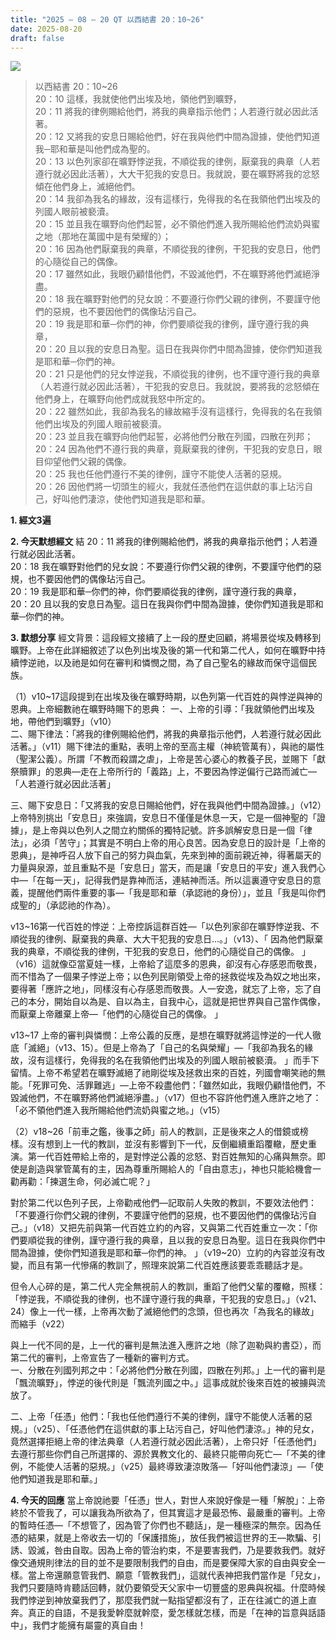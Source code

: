 ```yaml
---
title: "2025 – 08 – 20 QT 以西結書 20：10~26"
date: 2025-08-20
draft: false
---
```


![](/images/qt.jpg)
> 以西結書 20：10~26  
> 20：10 這樣，我就使他們出埃及地，領他們到曠野，  
> 20：11 將我的律例賜給他們，將我的典章指示他們；人若遵行就必因此活著。  
> 20：12 又將我的安息日賜給他們，好在我與他們中間為證據，使他們知道我─耶和華是叫他們成為聖的。  
> 20：13 以色列家卻在曠野悖逆我，不順從我的律例，厭棄我的典章（人若遵行就必因此活著），大大干犯我的安息日。我就說，要在曠野將我的忿怒傾在他們身上，滅絕他們。  
> 20：14 我卻為我名的緣故，沒有這樣行，免得我的名在我領他們出埃及的列國人眼前被褻瀆。  
> 20：15 並且我在曠野向他們起誓，必不領他們進入我所賜給他們流奶與蜜之地（那地在萬國中是有榮耀的）；  
> 20：16 因為他們厭棄我的典章，不順從我的律例，干犯我的安息日，他們的心隨從自己的偶像。  
> 20：17 雖然如此，我眼仍顧惜他們，不毀滅他們，不在曠野將他們滅絕淨盡。  
> 20：18 我在曠野對他們的兒女說：不要遵行你們父親的律例，不要謹守他們的惡規，也不要因他們的偶像玷污自己。  
> 20：19 我是耶和華─你們的神，你們要順從我的律例，謹守遵行我的典章，  
> 20：20 且以我的安息日為聖。這日在我與你們中間為證據，使你們知道我是耶和華─你們的神。  
> 20：21 只是他們的兒女悖逆我，不順從我的律例，也不謹守遵行我的典章（人若遵行就必因此活著），干犯我的安息日。我就說，要將我的忿怒傾在他們身上，在曠野向他們成就我怒中所定的。  
> 20：22 雖然如此，我卻為我名的緣故縮手沒有這樣行，免得我的名在我領他們出埃及的列國人眼前被褻瀆。  
> 20：23 並且我在曠野向他們起誓，必將他們分散在列國，四散在列邦；  
> 20：24 因為他們不遵行我的典章，竟厭棄我的律例，干犯我的安息日，眼目仰望他們父親的偶像。  
> 20：25 我也任他們遵行不美的律例，謹守不能使人活著的惡規。  
> 20：26 因他們將一切頭生的經火，我就任憑他們在這供獻的事上玷污自己，好叫他們淒涼，使他們知道我是耶和華。



**1. 經文3遍**

**2. 今天默想經文**
結 20：11 將我的律例賜給他們，將我的典章指示他們；人若遵行就必因此活著。  
20：18 我在曠野對他們的兒女說：不要遵行你們父親的律例，不要謹守他們的惡規，也不要因他們的偶像玷污自己。  
20：19 我是耶和華─你們的神，你們要順從我的律例，謹守遵行我的典章，  
20：20 且以我的安息日為聖。這日在我與你們中間為證據，使你們知道我是耶和華─你們的神。   

**3. 默想分享** 
經文背景：這段經文接續了上一段的歷史回顧，將場景從埃及轉移到曠野。上帝在此詳細敘述了以色列出埃及後的第一代和第二代人，如何在曠野中持續悖逆祂，以及祂是如何在審判和憐憫之間，為了自己聖名的緣故而保守這個民族。

（1）v10\~17這段提到在出埃及後在曠野時期，以色列第一代百姓的與悖逆與神的恩典。上帝細數祂在曠野時賜下的恩典：
一、上帝的引導：「我就領他們出埃及地，帶他們到曠野」（v10）  
二、賜下律法：「將我的律例賜給他們，將我的典章指示他們，人若遵行就必因此活著。」（v11）賜下律法的重點，表明上帝的至高主權（神統管萬有），與祂的屬性（聖潔公義）。所謂「不教而殺謂之虐」，上帝是苦心婆心的教養子民，並賜下「獻祭贖罪」的恩典—走在上帝所行的「義路」上，不要因為悖逆偏行己路而滅亡—「人若遵行就必因此活著」  

三、賜下安息日：「又將我的安息日賜給他們，好在我與他們中間為證據。」（v12）上帝特別挑出「安息日」來強調，安息日不僅僅是休息一天，它是一個神聖的「證據」，是上帝與以色列人之間立約關係的獨特記號。許多誤解安息日是一個「律法」，必須「苦守」；其實是不明白上帝的用心良苦。因為安息日的設計是「上帝的恩典」，是神呼召人放下自己的努力與血氣，先來到神的面前親近神，得著屬天的力量與泉源，並且重點不是「安息日」當天，而是讓「安息日的平安」進入我們心中—「在每一天」，記得我們是靠神而活，連結神而活。所以這裏遵守安息日的意義，提醒他們兩件重要的事—「我是耶和華（承認祂的身份）」，並且「我是叫你們成聖的」（承認祂的作為）。

v13\~16第一代百姓的悖逆：上帝控訴這群百姓—「以色列家卻在曠野悖逆我、不順從我的律例、厭棄我的典章、大大干犯我的安息日…。」（v13）、「 因為他們厭棄我的典章，不順從我的律例，干犯我的安息日，他們的心隨從自己的偶像。  」（v16）這就像亞當夏娃一樣，上帝給了這麼多的恩典，卻沒有心存感恩而敬畏，而不惜為了一個果子悖逆上帝；以色列民剛領受上帝的拯救從埃及為奴之地出來，要得著「應許之地」，同樣沒有心存感恩而敬畏。人一安逸，就忘了上帝，忘了自己的本分，開始自以為是、自以為主，自我中心，這就是把世界與自己當作偶像，而厭棄上帝離棄上帝—「他們的心隨從自己的偶像。  」

v13\~17 上帝的審判與憐憫：上帝公義的反應，是想在曠野就將這悖逆的一代人徹底「滅絕」（v13、15）。但是上帝為了「自己的名與榮耀」—「我卻為我名的緣故，沒有這樣行，免得我的名在我領他們出埃及的列國人眼前被褻瀆。 」而手下留情。上帝不希望若在曠野滅絕了祂剛從埃及拯救出來的百姓，列國會嘲笑祂的無能。「死罪可免、活罪難逃」—上帝不殺盡他們：「雖然如此，我眼仍顧惜他們，不毀滅他們，不在曠野將他們滅絕淨盡。」（v17）但也不容許他們進入應許之地了：「必不領他們進入我所賜給他們流奶與蜜之地。」（v15）

（2）v18\~26「前車之鑑，後事之師」前人的教訓，正是後來之人的借鏡或榜樣。沒有想到上一代的教訓，並沒有影響到下一代，反倒繼續重蹈覆轍，歷史重演。第一代百姓帶給上帝的，是對悖逆公義的忿怒、對百姓無知的心痛與無奈。即使是創造與掌管萬有的主，因為尊重所賜給人的「自由意志」，神也只能給機會一勸再勸：「揀選生命，何必滅亡呢？」

對於第二代以色列子民，上帝勸戒他們—記取前人失敗的教訓，不要效法他們：「不要遵行你們父親的律例，不要謹守他們的惡規，也不要因他們的偶像玷污自己。」（v18）又把先前與第一代百姓立約的內容，又與第二代百姓重立一次：「你們要順從我的律例，謹守遵行我的典章，且以我的安息日為聖。這日在我與你們中間為證據，使你們知道我是耶和華─你們的神。 」（v19\~20）立約的內容並沒有改變，而且有第一代慘痛的教訓了，照理來說第二代百姓應該要乖乖聽話才是。

但令人心碎的是，第二代人完全無視前人的教訓，重蹈了他們父輩的覆轍，照樣：「悖逆我，不順從我的律例，也不謹守遵行我的典章，干犯我的安息日。」（v21、24）像上一代一樣，上帝再次動了滅絕他們的念頭，但也再次「為我名的緣故」而縮手（v22）

與上一代不同的是，上一代的審判是無法進入應許之地（除了迦勒與約書亞），而第二代的審判，上帝宣告了一種新的審判方式。  
一、分散在列國列邦之中：「必將他們分散在列國，四散在列邦。」上一代的審判是「飄流曠野」，悖逆的後代則是「飄流列國之中。」這事成就於後來百姓的被擄與流放了。  

二、上帝「任憑」他們：「我也任他們遵行不美的律例，謹守不能使人活著的惡規。」（v25）、「任憑他們在這供獻的事上玷污自己，好叫他們淒涼。」神的兒女，竟然選擇拒絕上帝的律法典章（人若遵行就必因此活著），上帝只好「任憑他們」去遵行那些你們自己所選擇的、源於異教文化的、最終只能帶向死亡—「不美的律例，不能使人活著的惡規。」（v25）最終導致淒涼敗落—「好叫他們淒涼」—「使他們知道我是耶和華。」

**4. 今天的回應**
當上帝說祂要「任憑」世人，對世人來說好像是一種「解脫」：上帝終於不管我了，可以讓我為所欲為了，但其實這才是最恐怖、最嚴重的審判。上帝的暫時任憑—「不想管了，因為管了你們也不聽話」，是一種極深的無奈。因為任憑的結果，就是上帝收去一切的「保護措施」，放任我們被這世界的王—欺騙、引誘、毀滅，咎由自取。因為上帝的管治約束，不是要害我們，乃是要救我們。就好像交通規則律法的目的並不是要限制我們的自由，而是要保障大家的自由與安全一樣。當上帝還願意管我們、願意「管教我們」，這就代表神把我們當作是「兒女」，我們只要隨時肯聽話回轉，就仍要領受天父家中一切豐盛的恩典與祝福。什麼時候我們悖逆到神放棄我們了，那麼我們就一點指望都沒有了，正在往滅亡的道上直奔。真正的自語，不是我愛幹麼就幹麼，愛怎樣就怎樣，而是「在神的旨意與話語中」，我們才能擁有屬靈的真自由！

